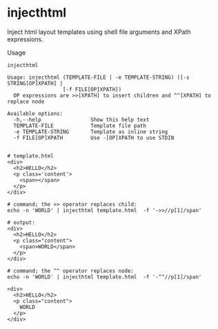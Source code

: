 # injecthtml

Inject html layout templates using shell file arguments and XPath expressions.

Usage


    injecthtml
    
    Usage: injecthtml (TEMPLATE-FILE | -e TEMPLATE-STRING) ([-s STRING[OP]XPATH] |
                      [-f FILE[OP]XPATH])
      OP expressions are >>[XPATH] to insert children and ^^[XPATH] to replace node
    
    Available options:
      -h,--help                Show this help text
      TEMPLATE-FILE            Template file path
      -e TEMPLATE-STRING       Template as inline string
      -f FILE[OP]XPATH         Use -[OP]XPATH to use STDIN


    # template.html
    <div>
      <h2>HELLO</h2>
      <p class='content'>
        <span></span>
      </p>
    </div>

    # command; the >> operator replaces child:
    echo -n 'WORLD' | injecthtml template.html  -f '->>//p[1]/span' 

    # output:
    <div>
      <h2>HELLO</h2>
      <p class="content">
        <span>WORLD</span>
      </p>
    </div>

    # command; the ^^ operator replaces node:
    echo -n 'WORLD' | injecthtml template.html  -f '-^^//p[1]/span' 

    <div>
      <h2>HELLO</h2>
      <p class="content">
        WORLD
      </p>
    </div>
